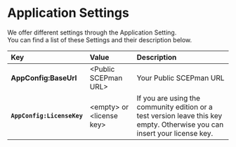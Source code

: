 # Application Settings

We offer different settings through the Application Setting.  
You can find a list of these Settings and their description below.

| Key | Value | Description |
| :--- | :--- | :--- |
| **AppConfig:BaseUrl** | &lt;Public SCEPman URL&gt; | Your Public SCEPman URL  |
| **`AppConfig:LicenseKey`** | &lt;empty&gt; or &lt;license key&gt; | If you are using the community edition or a test version leave this key empty. Otherwise you can insert your license key. |



